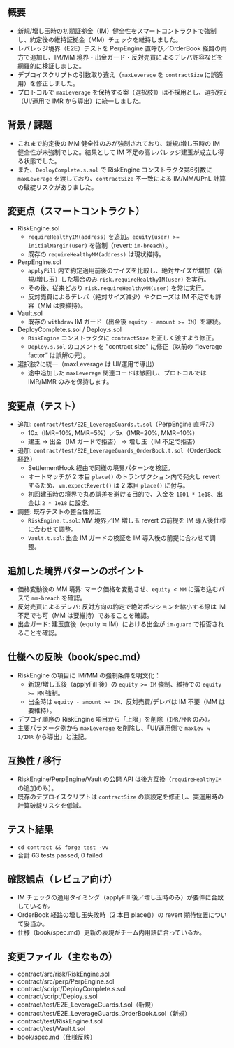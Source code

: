 ## 概要
- 新規/増し玉時の初期証拠金（IM）健全性をスマートコントラクトで強制し、約定後の維持証拠金（MM）チェックを維持しました。
- レバレッジ境界（E2E）テストを PerpEngine 直呼び／OrderBook 経路の両方で追加し、IM/MM 境界・出金ガード・反対売買によるデレバ許容などを網羅的に検証しました。
- デプロイスクリプトの引数取り違え（`maxLeverage` を `contractSize` に誤適用）を修正しました。
- プロトコルで `maxLeverage` を保持する案（選択肢1）は不採用とし、選択肢2（UI/運用で IMR から導出）に統一しました。

## 背景 / 課題
- これまで約定後の MM 健全性のみが強制されており、新規/増し玉時の IM 健全性が未強制でした。結果として IM 不足の高レバレッジ建玉が成立し得る状態でした。
- また、`DeployComplete.s.sol` で RiskEngine コンストラクタ第6引数に `maxLeverage` を渡しており、`contractSize` 不一致による IM/MM/UPnL 計算の破綻リスクがありました。

## 変更点（スマートコントラクト）
- RiskEngine.sol
  - `requireHealthyIM(address)` を追加。`equity(user) >= initialMargin(user)` を強制（revert: `im-breach`）。
  - 既存の `requireHealthyMM(address)` は現状維持。
- PerpEngine.sol
  - `applyFill` 内で約定適用前後のサイズを比較し、絶対サイズが増加（新規/増し玉）した場合のみ `risk.requireHealthyIM(user)` を実行。
  - その後、従来どおり `risk.requireHealthyMM(user)` を常に実行。
  - 反対売買によるデレバ（絶対サイズ減少）やクローズは IM 不足でも許容（MM は要維持）。
- Vault.sol
  - 既存の `withdraw` IM ガード（出金後 `equity - amount >= IM`）を継続。
- DeployComplete.s.sol / Deploy.s.sol
  - `RiskEngine` コンストラクタに `contractSize` を正しく渡すよう修正。
  - `Deploy.s.sol` のコメントを "contract size" に修正（以前の “leverage factor” は誤解の元）。
- 選択肢2に統一（maxLeverage は UI/運用で導出）
  - 途中追加した `maxLeverage` 関連コードは撤回し、プロトコルでは IMR/MMR のみを保持します。

## 変更点（テスト）
- 追加: `contract/test/E2E_LeverageGuards.t.sol`（PerpEngine 直呼び）
  - 10x（IMR=10%, MMR=5%）／5x（IMR=20%, MMR=10%）
  - 建玉 → 出金（IM ガードで拒否） → 増し玉（IM 不足で拒否）
- 追加: `contract/test/E2E_LeverageGuards_OrderBook.t.sol`（OrderBook 経路）
  - SettlementHook 経由で同様の境界パターンを検証。
  - オートマッチが 2 本目 `place()` のトランザクション内で発火し revert するため、`vm.expectRevert()` は 2 本目 `place()` に付与。
  - 初回建玉時の境界で丸め誤差を避ける目的で、入金を `1001 * 1e18`、出金は `2 * 1e18` に設定。
- 調整: 既存テストの整合性修正
  - `RiskEngine.t.sol`: MM 境界／IM 増し玉 revert の前提を IM 導入後仕様に合わせて調整。
  - `Vault.t.sol`: 出金 IM ガードの検証を IM 導入後の前提に合わせて調整。

## 追加した境界パターンのポイント
- 価格変動後の MM 境界: マーク価格を変動させ、`equity < MM` に落ち込むパスで `mm-breach` を確認。
- 反対売買によるデレバ: 反対方向の約定で絶対ポジションを縮小する際は IM 不足でも可（MM は要維持）であることを確認。
- 出金ガード: 建玉直後（equity ≒ IM）における出金が `im-guard` で拒否されることを確認。

## 仕様への反映（book/spec.md）
- RiskEngine の項目に IM/MM の強制条件を明文化：
  - 新規/増し玉後（applyFill 後）の `equity >= IM` 強制、維持での `equity >= MM` 強制。
  - 出金時は `equity - amount >= IM`、反対売買/デレバは IM 不要（MM は要維持）。
- デプロイ順序の RiskEngine 項目から「上限」を削除（`IMR/MMR` のみ）。
- 主要パラメータ例から `maxLeverage` を削除し、「UI/運用側で `maxLev ≒ 1/IMR` から導出」と注記。

## 互換性 / 移行
- RiskEngine/PerpEngine/Vault の公開 API は後方互換（`requireHealthyIM` の追加のみ）。
- 既存のデプロイスクリプトは `contractSize` の誤設定を修正し、実運用時の計算破綻リスクを低減。

## テスト結果
- `cd contract && forge test -vv`
- 合計 63 tests passed, 0 failed

## 確認観点（レビュア向け）
- IM チェックの適用タイミング（applyFill 後／増し玉時のみ）が要件に合致しているか。
- OrderBook 経路の増し玉失敗時（2 本目 place()）の revert 期待位置について妥当か。
- 仕様（book/spec.md）更新の表現がチーム内用語に合っているか。

## 変更ファイル（主なもの）
- contract/src/risk/RiskEngine.sol
- contract/src/perp/PerpEngine.sol
- contract/script/DeployComplete.s.sol
- contract/script/Deploy.s.sol
- contract/test/E2E_LeverageGuards.t.sol（新規）
- contract/test/E2E_LeverageGuards_OrderBook.t.sol（新規）
- contract/test/RiskEngine.t.sol
- contract/test/Vault.t.sol
- book/spec.md（仕様反映）
